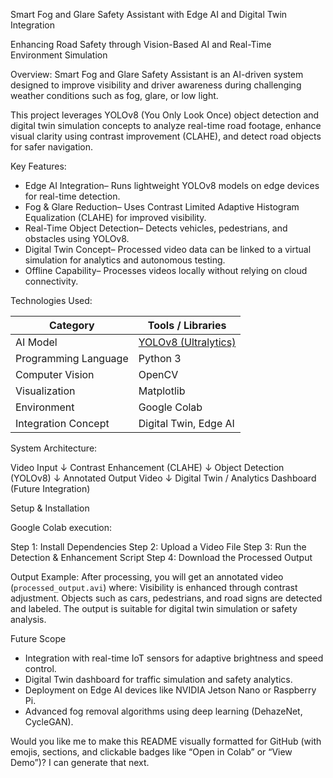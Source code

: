 Smart Fog and Glare Safety Assistant with Edge AI and Digital Twin Integration

Enhancing Road Safety through Vision-Based AI and Real-Time Environment Simulation

Overview:
Smart Fog and Glare Safety Assistant is an AI-driven system designed to improve visibility and driver awareness during challenging weather conditions such as fog, glare, or low light.

This project leverages YOLOv8 (You Only Look Once) object detection and digital twin simulation concepts to analyze real-time road footage, enhance visual clarity using contrast improvement (CLAHE), and detect road objects for safer navigation.

Key Features:
* Edge AI Integration– Runs lightweight YOLOv8 models on edge devices for real-time detection.
* Fog & Glare Reduction– Uses Contrast Limited Adaptive Histogram Equalization (CLAHE) for improved visibility.
* Real-Time Object Detection– Detects vehicles, pedestrians, and obstacles using YOLOv8.
* Digital Twin Concept– Processed video data can be linked to a virtual simulation for analytics and autonomous testing.
* Offline Capability– Processes videos locally without relying on cloud connectivity.

Technologies Used:

| Category             | Tools / Libraries                                                  |
| -------------------- | ------------------------------------------------------------------ |
| AI Model             | [YOLOv8 (Ultralytics)](https://github.com/ultralytics/ultralytics) |
| Programming Language | Python 3                                                           |
| Computer Vision      | OpenCV                                                             |
| Visualization        | Matplotlib                                                         |
| Environment          | Google Colab                                                       |
| Integration Concept  | Digital Twin, Edge AI                                              |

System Architecture:

  Video Input
     ↓
Contrast Enhancement (CLAHE)
     ↓
Object Detection (YOLOv8)
     ↓
Annotated Output Video
     ↓
Digital Twin / Analytics Dashboard (Future Integration)

Setup & Installation

Google Colab execution:

Step 1: Install Dependencies
Step 2: Upload a Video File
Step 3: Run the Detection & Enhancement Script
Step 4: Download the Processed Output

Output Example:
After processing, you will get an annotated video (`processed_output.avi`) where:
Visibility is enhanced through contrast adjustment.
Objects such as cars, pedestrians, and road signs are detected and labeled.
The output is suitable for digital twin simulation or safety analysis.

Future Scope
* Integration with real-time IoT sensors for adaptive brightness and speed control.
* Digital Twin dashboard for traffic simulation and safety analytics.
* Deployment on Edge AI devices like NVIDIA Jetson Nano or Raspberry Pi.
* Advanced fog removal algorithms using deep learning (DehazeNet, CycleGAN).



Would you like me to make this README visually formatted for GitHub (with emojis, sections, and clickable badges like “Open in Colab” or “View Demo”)? I can generate that next.
